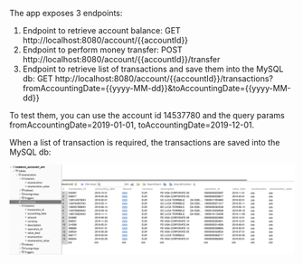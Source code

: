 The app exposes 3 endpoints:

1. Endpoint to retrieve account balance: GET http://localhost:8080/account/{{accountId}}
2. Endpoint to perform money transfer: POST http://localhost:8080/account/{{accountId}}/transfer
3. Endpoint to retrieve list of transactions and save them into the MySQL db: GET http://localhost:8080/account/{{accountId}}/transactions?fromAccountingDate={{yyyy-MM-dd}}&toAccountingDate={{yyyy-MM-dd}}

To test them, you can use the account id 14537780 and the query params fromAccountingDate=2019-01-01, toAccountingDate=2019-12-01.

When a list of transaction is required, the transactions are saved into the MySQL db:

![Alt text](./screenshots/db-saved-transactions.png)
